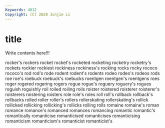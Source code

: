 ```yaml
---
Keywords: 4812
Copyright: (C) 2020 Junjie Li
---
```


# title

Write contents here!!!

rocker's 
rockers 
rocket 
rocket's 
rocketed 
rocketing
rocketry 
rocketry's 
rockets 
rockier 
rockiest 
rockiness 
rockiness's 
rocking 
rocks 
rocky
rococo 
rococo's 
rod 
rod's 
rode 
rodent 
rodent's 
rodents 
rodeo 
rodeo's
rodeos 
rods 
roe 
roe's 
roebuck 
roebuck's 
roebucks 
roentgen 
roentgen's 
roentgens
roes 
roger 
rogered 
rogering 
rogers 
rogue 
rogue's 
roguery 
roguery's 
rogues
roguish 
roguishly 
roil 
roiled 
roiling 
roils 
roister 
roistered 
roisterer 
roisterer's
roisterers 
roistering 
roisters 
role 
role's 
roles 
roll 
roll's 
rollback 
rollback's
rollbacks 
rolled 
roller 
roller's 
rollers 
rollerskating 
rollerskating's 
rollick 
rollicked 
rollicking
rollicking's 
rollicks 
rolling 
rolls 
romaine 
romaine's 
roman 
romance 
romance's 
romanced
romances 
romancing 
romantic 
romantic's 
romantically 
romanticise 
romanticised 
romanticises 
romanticising 
romanticism
romanticism's 
romanticist 
romanticist's 
